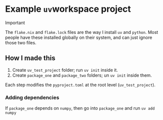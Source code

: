 # Example `uv`workspace project

> [!IMPORTANT]
> The `flake.nix` and `flake.lock` files are the way I install `uv` and `python`. Most people have these installed globally on their system, and can just ignore those two files.

## How I made this

1. Create `uv_test_project` folder; run `uv init` inside it.
2. Create `package_one` and `package_two` folders; un `uv init` inside them.

Each step modifies the `pyproject.toml` at the root level (`uv_test_project`).

### Adding dependencies
If `package_one` depends on `numpy`, then go into `package_one` and run `uv add numpy`
